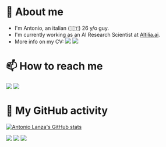 # :book: About me
* I'm Antonio, an italian (:it:) 26 y/o guy.
* I'm currently working as an AI Research Scientist at [Altilia.ai](https://altilia.ai).
* More info on my CV:
<a href="https://github.com/antoniolanza1996/antoniolanza1996/blob/main/CVs/CV_Antonio_Lanza_en.pdf"><img src="https://img.shields.io/badge/english version-C8102E?style=for-the-badge"></a>
<a href="https://github.com/antoniolanza1996/antoniolanza1996/blob/main/CVs/CV_Antonio_Lanza_it.pdf"><img src="https://img.shields.io/badge/italian version-008C45?style=for-the-badge"></a>

# :mailbox: How to reach me
<a href="mailto:antoniolanza1996@gmail.com"><img src="https://img.shields.io/badge/mail-D14836?style=for-the-badge&logo=gmail&logoColor=white"></a>
<a href="https://www.linkedin.com/in/lanzaantonio"><img src="https://img.shields.io/badge/LinkedIn-0077B5?style=for-the-badge&logo=linkedin&logoColor=white"></a>

# :construction: My GitHub activity
[![Antonio Lanza's GitHub stats](https://github-readme-stats.vercel.app/api?username=antoniolanza1996&count_private=true&show_icons=true&theme=algolia)](https://github-readme-stats.vercel.app/api?username=antoniolanza1996&count_private=true&show_icons=true&theme=algolia)

<a href="https://github.com/search?o=desc&q=author%3Aantoniolanza1996+is%3Apr&s=updated"><img src="https://img.shields.io/badge/My pull requests-000000?style=for-the-badge&logo=github&logoColor=white"></a>
<a href="https://github.com/search?o=desc&q=author%3Aantoniolanza1996+is%3Aissue&s=updated"><img src="https://img.shields.io/badge/My opened issues-000000?style=for-the-badge&logo=github&logoColor=white"></a>
<a href="https://github.com/search?o=desc&q=commenter%3Aantoniolanza1996&s=updated"><img src="https://img.shields.io/badge/My comments-000000?style=for-the-badge&logo=github&logoColor=white"></a>
